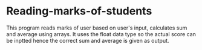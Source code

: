 # Reading-marks-of-students
This program reads marks of user based on user's input, calculates sum and average using arrays.
It uses the float data type so the actual score can be inptted hence the correct sum and average is given as output.
